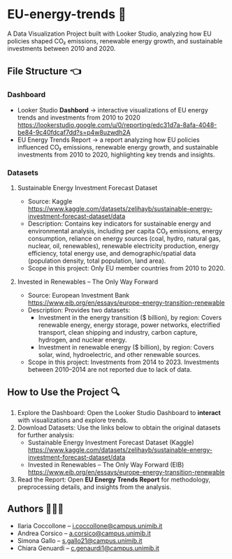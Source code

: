 # EU-energy-trends 🌱
A Data Visualization Project built with Looker Studio, analyzing how EU policies shaped CO₂ emissions, renewable energy growth, and sustainable investments between 2010 and 2020.

## File Structure 👈
### Dashboard
- Looker Studio **Dashbord** -> interactive visualizations of EU energy trends and investments from 2010 to 2020
https://lookerstudio.google.com/u/0/reporting/edc31d7a-8afa-4048-be84-9c40fdcaf7dd?s=p4w8uzwdh2A
- EU Energy Trends Report -> a report analyzing how EU policies influenced CO₂ emissions, renewable energy growth, and sustainable investments from 2010 to 2020, highlighting key trends and insights.

### Datasets
1. Sustainable Energy Investment Forecast Dataset
   - Source: Kaggle https://www.kaggle.com/datasets/zelihayb/sustainable-energy-investment-forecast-dataset/data
   - Description: Contains key indicators for sustainable energy and environmental analysis, including per capita CO₂ emissions, energy consumption, reliance on energy sources (coal, hydro, natural gas, nuclear, oil, renewables), renewable electricity production, energy efficiency, total energy use, and demographic/spatial data (population density, total population, land area).
   - Scope in this project: Only EU member countries from 2010 to 2020.

2. Invested in Renewables – The Only Way Forward
   - Source: European Investment Bank https://www.eib.org/en/essays/europe-energy-transition-renewable
   - Description: Provides two datasets:
     - Investment in the energy transition ($ billion), by region: Covers renewable energy, energy storage, power networks, electrified transport, clean shipping and industry, carbon capture, hydrogen, and nuclear energy.
     - Investment in renewable energy ($ billion), by region: Covers solar, wind, hydroelectric, and other renewable sources.
    - Scope in this project: Investments from 2014 to 2023. Investments between 2010–2014 are not reported due to lack of data.

## How to Use the Project 🔍
1. Explore the Dashboard: Open the Looker Studio Dashboard to **interact** with visualizations and explore trends.
2. Download Datasets: Use the links below to obtain the original datasets for further analysis:
   - Sustainable Energy Investment Forecast Dataset (Kaggle)
     https://www.kaggle.com/datasets/zelihayb/sustainable-energy-investment-forecast-dataset/data
   - Invested in Renewables – The Only Way Forward (EIB)
     https://www.eib.org/en/essays/europe-energy-transition-renewable
4. Read the Report: Open **EU Energy Trends Report** for methodology, preprocessing details, and insights from the analysis.

## Authors 👩🏻‍💻
- Ilaria Coccollone – i.coccollone@campus.unimib.it
- Andrea Corsico – a.corsico@campus.unimib.it
- Simona Gallo – s.gallo21@campus.unimib.it
- Chiara Genuardi – c.genaurdi1@campus.unimib.it









